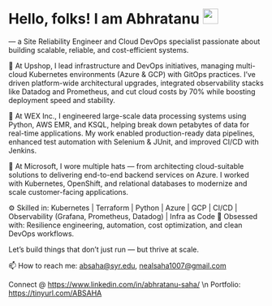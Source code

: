 # Hello, folks! I am Abhratanu <img src="https://raw.githubusercontent.com/MartinHeinz/MartinHeinz/master/wave.gif" width="30px">
 — a Site Reliability Engineer and Cloud DevOps specialist passionate about building scalable, reliable, and cost-efficient systems.

🔹 At Upshop, I lead infrastructure and DevOps initiatives, managing multi-cloud Kubernetes environments (Azure & GCP) with GitOps practices. I’ve driven platform-wide architectural upgrades, integrated observability stacks like Datadog and Prometheus, and cut cloud costs by 70% while boosting deployment speed and stability.

🔹 At WEX Inc., I engineered large-scale data processing systems using Python, AWS EMR, and KSQL, helping break down petabytes of data for real-time applications. My work enabled production-ready data pipelines, enhanced test automation with Selenium & JUnit, and improved CI/CD with Jenkins.

🔹 At Microsoft, I wore multiple hats — from architecting cloud-suitable solutions to delivering end-to-end backend services on Azure. I worked with Kubernetes, OpenShift, and relational databases to modernize and scale customer-facing applications.

⚙️ Skilled in: Kubernetes | Terraform | Python | Azure | GCP | CI/CD | Observability (Grafana, Prometheus, Datadog) | Infra as Code
🎯 Obsessed with: Resilience engineering, automation, cost optimization, and clean DevOps workflows.

Let’s build things that don’t just run — but thrive at scale.

📫 How to reach me: absaha@syr.edu, nealsaha1007@gmail.com

<!-- Actual text -->

Connect @ https://www.linkedin.com/in/abhratanu-saha/ \n
Portfolio: https://tinyurl.com/ABSAHA

<!-- Icons -->

[1.2]: http://i.imgur.com/wWzX9uB.png (twitter icon without padding)
[2.2]: https://raw.githubusercontent.com/MartinHeinz/MartinHeinz/master/linkedin-3-16.png

<!-- Links to your social media accounts -->

[2]: https://www.linkedin.com/in/abhratanu-saha/
